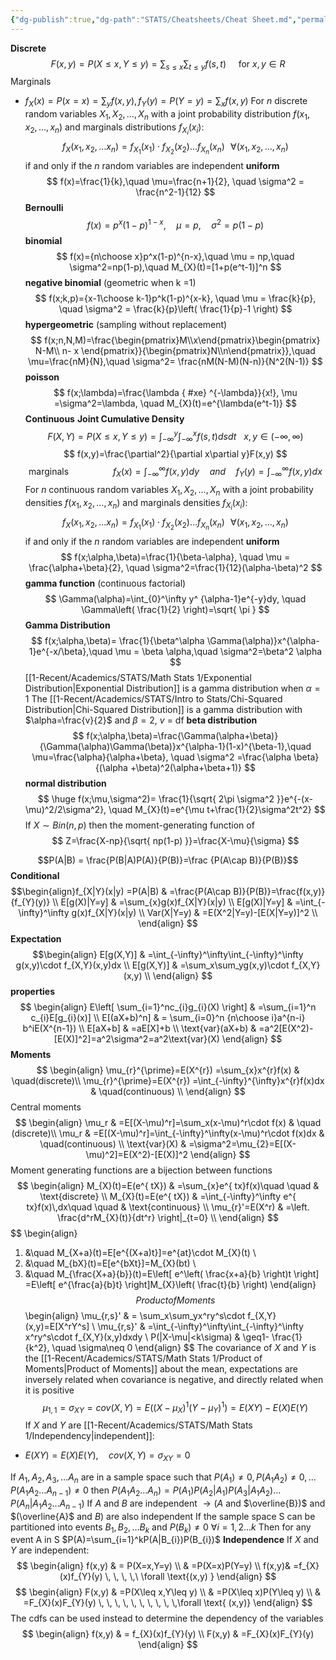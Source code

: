 ```yaml
---
{"dg-publish":true,"dg-path":"STATS/Cheatsheets/Cheat Sheet.md","permalink":"/stats/cheatsheets/cheat-sheet/","created":"2025-07-07T16:19:57.723-04:00","updated":"2025-07-07T17:14:55.033-04:00"}
---
```


**Discrete** 
$$
F(x,y)=P(X\leq x,Y\leq y)=\sum_{s\leq x}\sum_{t\leq y}f(s,t)\ \ \ \ \text{ for }x,y\in R
$$
Marginals
- $f_{X}(x)=P(x=x)=\sum _yf(x,y),f_{Y}(y)=P(Y=y)=\sum_{x}f(x,y)$
For $n$ discrete random variables $X_{1},X_{2},\dots ,X_{n}$ with a joint probability distribution $f(x_{1},x_{2},\dots,x_{n})$ and marginals distributions $f_{X_{i}}(x_{i})$:
$$
f_{X}(x_{1},x_{2},\dots x_{n})=f_{X_{1}}(x_{1})\cdot f_{X_{2}}(x_{2})\dots f_{X_{n}}(x_{n}) \, \, \, \,\forall(x_{1},x_{2},\dots,x_{n})
$$
if and only if the $n$ random variables are independent
**uniform**
$$
f(x)=\frac{1}{k},\quad \mu=\frac{n+1}{2}, \quad \sigma^2 = \frac{n^2-1}{12}
$$
**Bernoulli**
$$
f(x)=p^x(1-p)^{ 1-x}, \quad \mu=p, \quad \sigma^2 = p(1-p) 
$$
**binomial**
$$
f(x)={n\choose x}p^x(1-p)^{n-x},\quad \mu = np,\quad \sigma^2=np(1-p),\quad M_{X}(t)=[1+p(e^t-1)]^n
$$
**negative binomial** (geometric when k =1)
$$
f(x;k,p)={x-1\choose k-1}p^k(1-p)^{x-k}, \quad \mu = \frac{k}{p}, \quad \sigma^2 = \frac{k}{p}\left( \frac{1}{p}-1 \right)
$$
**hypergeometric**  (sampling without replacement)
$$
f(x;n,N,M)=\frac{\begin{pmatrix}M\\x\end{pmatrix}\begin{pmatrix}   N-M\\ n-  x   \end{pmatrix}}{\begin{pmatrix}N\\n\end{pmatrix}},\quad \mu=\frac{nM}{N},\quad \sigma^2= \frac{nM(N-M)(N-n)}{N^2(N-1)}
$$
**poisson**
$$
f(x;\lambda)=\frac{\lambda
{ #xe}
^{-\lambda}}{x!}, \mu =\sigma^2=\lambda, \quad M_{X}(t)=e^{\lambda(e^t-1)}
$$
**Continuous**
**Joint Cumulative Density**
$$
F(X,Y)=P(X\leq x,Y\leq y)=\int_{-\infty}^y\int_{-\infty}^xf(s,t)dsdt\ \ \ x,y \in (-\infty,\infty)
$$
$$
f(x,y)=\frac{\partial^2}{\partial x\partial y}F(x,y)
$$
$$
\text{marginals}\quad \quad \quad \quad \, \,f_X(x)=\int_{-\infty}^\infty f(x,y)dy\quad and\quad f_Y(y)=\int_{-\infty}^\infty f(x,y)dx
$$
For $n$ continuous random variables $X_{1},X_{2},\dots ,X_{n}$ with a joint probability densities $f(x_{1},x_{2},\dots,x_{n})$ and marginals densities $f_{X_{i}}(x_{i})$:
$$
f_{X}(x_{1},x_{2},\dots x_{n})=f_{X_{1}}(x_{1})\cdot f_{X_{2}}(x_{2})\dots f_{X_{n}}(x_{n}) \, \, \, \,\forall(x_{1},x_{2},\dots,x_{n})
$$
if and only if the $n$ random variables are independent
**uniform**
$$
f(x;\alpha,\beta)=\frac{1}{\beta-\alpha}, \quad \mu = \frac{\alpha+\beta}{2}, \quad \sigma^2=\frac{1}{12}(\alpha-\beta)^2
$$
**gamma function** (continuous factorial)
$$
\Gamma(\alpha)=\int_{0}^\infty y^ {\alpha-1}e^{-y}dy, \quad \Gamma\left( \frac{1}{2} \right)=\sqrt{ \pi }
$$
**Gamma Distribution**
$$
f(x;\alpha,\beta)= \frac{1}{\beta^\alpha \Gamma(\alpha)}x^{\alpha-1}e^{-x/\beta},\quad \mu = \beta \alpha,\quad \sigma^2=\beta^2 \alpha 
$$
[[1-Recent/Academics/STATS/Math Stats 1/Exponential Distribution\|Exponential Distribution]] is a gamma distribution when $\alpha=1$
The [[1-Recent/Academics/STATS/Intro to Stats/Chi-Squared Distribution\|Chi-Squared Distribution]] is a gamma distribution with $\alpha=\frac{v}{2}$ and $\beta=2$, $v$ = df
**beta distribution**
$$
f(x;\alpha,\beta)=\frac{\Gamma(\alpha+\beta)}{\Gamma(\alpha)\Gamma(\beta)}x^{\alpha-1}(1-x)^{\beta-1},\quad \mu=\frac{\alpha}{\alpha+\beta}, \quad \sigma^2 =\frac{\alpha \beta}{(\alpha +\beta)^2(\alpha+\beta+1)}
$$
**normal distribution**
$$
\huge f(x;\mu,\sigma^2)= \frac{1}{\sqrt{ 2\pi \sigma^2 }}e^{-(x-\mu)^2/2\sigma^2}, \quad M_{X}(t)=e^{\mu t+\frac{1}{2}\sigma^2t^2}
$$
If $X\sim Bin(n,p)$ then the moment-generating function of 
$$
Z=\frac{X-np}{\sqrt{ np(1-p) }}=\frac{X-\mu}{\sigma}
$$

$$P(A|B) = \frac{P(B|A)P(A)}{P(B)}=\frac {P(A\cap B)}{P(B)}$$
 **Conditional**
$$\begin{align}f_{X|Y}(x|y)   =P(A|B)   & =\frac{P(A\cap B)}{P(B)}=\frac{f(x,y)}{f_{Y}(y)} \\
E[g(X)|Y=y]  &  =\sum_{x}g(x)f_{X|Y}(x|y) \\
E[g(X)|Y=y] & =\int_{-\infty}^\infty g(x)f_{X|Y}(x|y)  \\
Var(X|Y=y) & =E(X^2|Y=y)-[E(X|Y=y)]^2 \\
\end{align}
$$
**Expectation** 
$$\begin{align} E[g(X,Y)] & =\int_{-\infty}^\infty\int_{-\infty}^\infty g(x,y)\cdot f_{X,Y}(x,y)dx \\
E[g(X,Y)]  & =\sum_x\sum_yg(x,y)\cdot f_{X,Y}(x,y) \\
\end{align}
$$
**properties**
$$
\begin{align}
  E\left[ \sum_{i=1}^nc_{i}g_{i}(X) \right] & =\sum_{i=1}^n c_{i}E[g_{i}(x)] \\
E[(aX+b)^n]    & = \sum_{i=0}^n {n\choose i}a^{n-i} b^iE(X^{n-1})   \\
E[aX+b] & =aE[X]+b \\
\text{var}(aX+b) & =a^2[E(X^2)-[E(X)]^2]=a^2\sigma^2=a^2\text{var}(X)
\end{align}
$$
**Moments**
$$
\begin{align}
\mu_{r}^{\prime}=E(X^{r})  =\sum_{x}x^{r}f(x) & \quad(discrete)\\ 
\mu_{r}^{\prime}=E(X^{r})  =\int_{-\infty}^{\infty}x^{r}f(x)dx & \quad(continuous) \\
\end{align}
$$
Central moments
$$
\begin{align}
\mu_r & =E[(X-\mu)^r]=\sum_x(x-\mu)^r\cdot f(x) & \quad (discrete)\\
\mu_r & =E[(X-\mu)^r]=\int_{-\infty}^\infty(x-\mu)^r\cdot f(x)dx & \quad(continuous) \\
\text{var}(X) & =\sigma^2=\mu_{2}=E[(X-\mu)^2]=E(X^2)-[E(X)]^2
\end{align}
$$
Moment generating functions are a bijection between functions
$$
\begin{align}
M_{X}(t)=E(e^{ tX}) & =\sum_{x}e^{ tx}f(x)\quad \quad  & \text{discrete} \\
M_{X}(t)=E(e^{ tX}) & =\int_{-\infty}^\infty e^{ tx}f(x)\,dx\quad \quad  & \text{continuous}  \\
\mu_{r}'=E(X^r) & =\left. \frac{d^rM_{X}(t)}{dt^r} \right|_{t=0} \\
\end{align}
$$
$$
\begin{align}
1. &\quad  M_{X+a}(t)=E[e^{(X+a)t}]=e^{at}\cdot M_{X}(t) \\
2. &\quad M_{bX}(t)=E[e^{bXt}]=M_{X}(bt) \\
3. &\quad M_{\frac{X+a}{b}}(t)=E\left[ e^\left( \frac{x+a}{b} \right)t \right] =E\left[ e^{\frac{a}{b}t} \right]M_{X}\left( \frac{t}{b} \right) 
\end{align}
$$
Product of Moments
$$
\begin{align}
\mu_{r,s}' & =  \sum_x\sum_yx^ry^s\cdot f_{X,Y}(x,y)=E[X^rY^s] \\ 
\mu_{r,s}' & =\int_{-\infty}^\infty\int_{-\infty}^\infty x^ry^s\cdot f_{X,Y}(x,y)dxdy  \\
P(|X-\mu|<k\sigma) & \geq1- \frac{1}{k^2}, \quad \sigma\neq 0
\end{align}
$$
The covariance of $X$ and $Y$ is the  [[1-Recent/Academics/STATS/Math Stats 1/Product of Moments\|Product of Moments]] about the mean, expectations are inversely related when covariance is negative, and directly related when it is positive
$$
\mu_{1,1}=\sigma_{XY}=cov(X,Y)  =E((X-\mu_{X})^1(Y-\mu_{Y})^1) =E(XY)-E(X)E(Y)
$$
If $X$ and $Y$ are [[1-Recent/Academics/STATS/Math Stats 1/Independency\|independent]]:
- $E(XY)=E(X)E(Y), \quad cov(X,Y)=\sigma_{XY}=0$

If $A_{1},A_{2},A_{3},\dots A_{n}$ are in a sample space such that $P(A_{1})\neq0, P(A_{1}A_{2})\neq0,\dots P(A_{1}A_{2}\dots A_{{n-1}})\neq0$ then $P(A_{1}A_{2}\dots A_{n})=P(A_{1})P(A_{2}|A_{1})P(A_{3}|A_{1}A_{2})\dots P(A_{n}|A_{1}A_{2}\dots A_{n-1})$
If $A$ and $B$ are independent $\to (A$ and $\overline{B})$ and $(\overline{A}$ and $B)$ are also independent
If the sample space S can be partitioned into events $B_{1},B_{2},\dots B_{k}$  and $P(B_{k})\neq 0$ $\forall i=1,2\dots k$ 
Then for any event A in S $P(A)=\sum_{i=1}^kP(A|B_{i})P(B_{i})$
**Independence**
If $X$ and $Y$ are independent:
$$
\begin{align}
  f(x,y) & = P(X=x,Y=y) \\
 & =P(X=x)P(Y=y)  \\
 f(x,y)& =f_{X}(x)f_{Y}(y) \, \, \, \,\ \forall \text{(x,y)  }
\end{align}
$$
$$
\begin{align}
F(x,y) & =P(X\leq x,Y\leq y) \\
 & =P(X\leq x)P(Y\leq y) \\
 & =F_{X}(x)F_{Y}(y) \, \, \, \, \, \, \, \, \, \,\forall \text{  (x,y)}
\end{align}
$$
The cdfs can be used instead to determine the dependency of the variables
$$
\begin{align}
f(x,y)  & = f_{X}(x)f_{Y}(y) \\
F(x,y) & =F_{X}(x)F_{Y}(y)
\end{align}
$$
